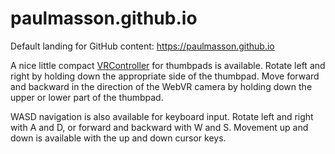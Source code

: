 # paulmasson.github.io

Default landing for GitHub content: https://paulmasson.github.io

A nice little compact [VRController](https://github.com/paulmasson/paulmasson.github.io/blob/master/webvr-worlds/js/VRController.js) for thumbpads is available. Rotate left and right by holding down the appropriate side of the thumbpad. Move forward and backward in the direction of the WebVR camera by holding down the upper or lower part of the thumbpad.

WASD navigation is also available for keyboard input. Rotate left and right with A and D, or forward and backward with W and S. Movement up and down is available with the up and down cursor keys.
